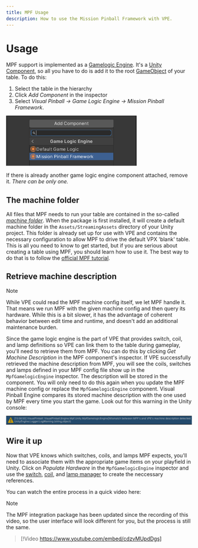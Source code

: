 ```yaml
---
title: MPF Usage
description: How to use the Mission Pinball Framework with VPE.
---
```


# Usage

MPF support is implemented as a
[Gamelogic Engine](../../creators-guide/manual/gamelogic-engine.md). It's a
[Unity Component](https://docs.unity3d.com/Manual/Components.html), so all you
have to do is add it to the root
[GameObject](https://docs.unity3d.com/Manual/GameObjects.html) of your table. To
do this:

1. Select the table in the hierarchy
2. Click _Add Component_ in the inspector
3. Select _Visual Pinball -> Game Logic Engine -> Mission Pinball Framework_.

<p><img alt="Add component" width="354" src="unity-add-component.png"/></p>

If there is already another game logic engine component attached, remove it.
_There can be only one._

## The machine folder

All files that MPF needs to run your table are contained in the so-called
[_machine folder_](https://missionpinball.org/latest/tutorial/2_creating_a_new_machine/).
When the package is first installed, it will create a default machine folder in
the `Assets/StreamingAssets` directory of your Unity project. This folder is
already set up for use with VPE and contains the necessary configuration to
allow MPF to drive the default VPX 'blank' table. This is all you need to know
to get started, but if you are serious about creating a table using MPF, you
should learn how to use it. The best way to do that is to follow the
[official MPF tutorial](https://missionpinball.org/latest/tutorial/).

## Retrieve machine description

> [!NOTE]
>
> While VPE could read the MPF machine config itself, we let MPF handle it. That
> means we run MPF with the given machine config and then query its hardware.
> While this is a bit slower, it has the advantage of coherent behavior between
> edit time and runtime, and doesn't add an additional maintenance burden.

Since the game logic engine is the part of VPE that provides switch, coil, and
lamp definitions so VPE can link them to the table during gameplay, you'll need
to retrieve them from MPF. You can do this by clicking _Get Machine Description_
in the MPF component's inspector. If VPE successfully retrieved the machine
description from MPF, you will see the coils, switches and lamps defined in your
MPF config file show up in the `MpfGamelogicEngine` inspector. The description
will be stored in the component. You will only need to do this again when you
update the MPF machine config or replace the `MpfGamelogicEngine` component.
Visual Pinball Engine compares its stored machine description with the one used
by MPF every time you start the game. Look out for this warning in the Unity
console:

<p><img alt="Machine description mismatch warning" src="machine-description-mismatch-warning.png"/></p>

## Wire it up

Now that VPE knows which switches, coils, and lamps MPF expects, you'll need to
associate them with the appropriate game items on your playfield in Unity. Click
on _Populate Hardware_ in the `MpfGamelogicEngine` inspector and use the
[switch](../../creators-guide/editor/switch-manager.md),
[coil](../../creators-guide/editor/coil-manager.md), and
[lamp manager](../../creators-guide/editor/lamp-manager.md) to create the
neccessary references.

You can watch the entire process in a quick video here:

> [!NOTE]
>
> The MPF integration package has been updated since the recording of this
> video, so the user interface will look different for you, but the process is
> still the same.

> [!Video https://www.youtube.com/embed/cdzvMUpdDgs]
